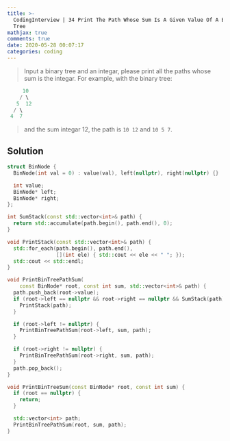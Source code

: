 ```yaml
---
title: >-
  CodingInterview | 34 Print The Path Whose Sum Is A Given Value Of A Binary
  Tree
mathjax: true
comments: true
date: 2020-05-28 00:07:17
categories: coding
---
```


> Input a binary tree and an integar, please print all the paths whose sum is the integar.
> For example, with the binary tree:
```C++
     10
    / \
   5  12
  / \ 
 4  7 
```
> and the sum integar 12, the path is `10 12` and `10 5 7`.
<!-- more -->

## Solution
```C++
struct BinNode {
  BinNode(int val = 0) : value(val), left(nullptr), right(nullptr) {}

  int value;
  BinNode* left;
  BinNode* right;
};

int SumStack(const std::vector<int>& path) {
  return std::accumulate(path.begin(), path.end(), 0);
}

void PrintStack(const std::vector<int>& path) {
  std::for_each(path.begin(), path.end(), 
                [](int ele) { std::cout << ele << " "; });
  std::cout << std::endl;
}

void PrintBinTreePathSum(
    const BinNode* root, const int sum, std::vector<int>& path) {
  path.push_back(root->value);
  if (root->left == nullptr && root->right == nullptr && SumStack(path) == sum) {
    PrintStack(path);
  }

  if (root->left != nullptr) {
    PrintBinTreePathSum(root->left, sum, path);
  }

  if (root->right != nullptr) {
    PrintBinTreePathSum(root->right, sum, path);
  }
  path.pop_back();
}

void PrintBinTreeSum(const BinNode* root, const int sum) {
  if (root == nullptr) {
    return;
  }

  std::vector<int> path;
  PrintBinTreePathSum(root, sum, path);
}
```
